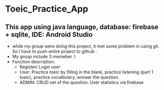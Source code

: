 # Toeic_Practice_App
## This app using java language, database: firebase + sqlite, IDE: Android Studio
- while my group were doing this project, it met some problem in using git. So I have to push entire project to github .
- My group include 3 memeber. I 
- Function description:
  + Register/ Login user
  + User: Practice toeic by filling in the blank, practice listening (part 1 toeic), practice vocalbulary, answer the question.
  + ADMIN: CRUD set of the question. User statistics via firebase
